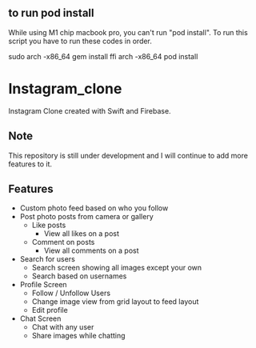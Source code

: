 
## to run pod install
While using M1 chip macbook pro, you can't run "pod install". To run this script you have to run these codes in order.

sudo arch -x86_64 gem install ffi
arch -x86_64 pod install



# Instagram_clone

Instagram Clone created with Swift and Firebase.


## Note
This repository is still under development and I will continue to add more features to it.

## Features

 * Custom photo feed based on who you follow
 * Post photo posts from camera or gallery
   * Like posts
      * View all likes on a post
   * Comment on posts
        * View all comments on a post
 * Search for users
    * Search screen showing all images except your own
    * Search based on usernames
 * Profile Screen
   * Follow / Unfollow Users
   * Change image view from grid layout to feed layout
   * Edit profile
 * Chat Screen
    * Chat with any user
    * Share images while chatting
 
